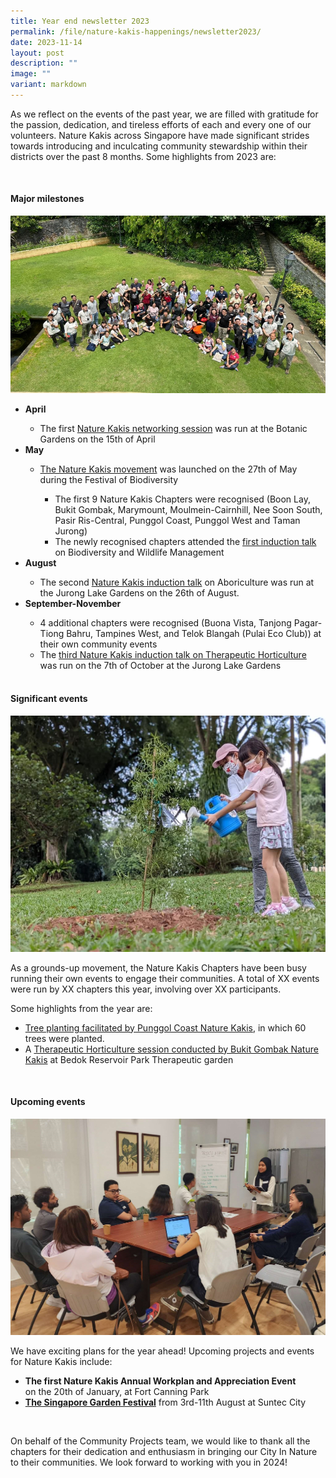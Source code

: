 ```yaml
---
title: Year end newsletter 2023
permalink: /file/nature-kakis-happenings/newsletter2023/
date: 2023-11-14
layout: post
description: ""
image: ""
variant: markdown
---
```

<section>
	<p>As we reflect on the events of the past year, we are filled with gratitude for the passion, dedication, and tireless efforts of each and every one of our volunteers. Nature Kakis across Singapore have made significant strides towards introducing and inculcating community stewardship within their districts over the past 8 months. Some highlights from 2023 are:</p>
<br>
</section>
<section>
<h4>Major milestones</h4>
<img src="/images/Group%20photos%20and%20Networking/grouppic1nk.jpg">
<ul>
<li><b>April</b></li>
<ul>
<li>The first <a href="">Nature Kakis networking session</a> was run at the Botanic Gardens on the 15th of April</li>
</ul>
<li><b>May</b></li>
<ul>
<li><a href="">The Nature Kakis movement</a> was launched on the 27th of May during the Festival of Biodiversity </li>
<ul>
<li>The first 9 Nature Kakis Chapters were recognised (Boon Lay, Bukit Gombak, Marymount, Moulmein-Cairnhill, Nee Soon South, Pasir Ris-Central, Punggol Coast, Punggol West and Taman Jurong)</li>
<li>The newly recognised chapters attended the <a href="">first induction talk</a> on Biodiversity and Wildlife Management</li>
</ul></ul>
<li><b>August</b></li>
<ul>
<li>The second <a href="/file/nature-kakis-happenings/permalink/">Nature Kakis induction talk</a> on Aboriculture was run at the Jurong Lake Gardens on the 26th of August.</li>
</ul>	
<li><b>September-November</b></li>
<ul>
<li>4 additional chapters were recognised (Buona Vista, Tanjong Pagar-Tiong Bahru, Tampines West, and Telok Blangah (Pulai Eco Club)) at their own community events</li>
<li>The <a href="/file/nature-kakis-happenings/induction7oct2023/">third Nature Kakis induction talk on Therapeutic Horticulture</a> was run on the 7th of October at the Jurong Lake Gardens
</li></ul>
<br>
</ul></section>
<section>
<h4>Significant events</h4>
<img src="/images/OMT/mpdb5763.JPG">
<p>As a grounds-up movement, the Nature Kakis Chapters have been busy running their own events to engage their communities. A total of XX events were run by XX chapters this year, involving over XX participants.</p><p>  Some highlights from the year are:</p>
<ul>
	<li><a href="">Tree planting facilitated by Punggol Coast Nature Kakis</a>, in which 60 trees were planted. </li>
	<li>A <a href="">Therapeutic Horticulture session conducted by Bukit Gombak Nature Kakis</a> at Bedok Reservoir Park Therapeutic garden</li>
</ul>
<br>
</section>
<section>
<h4>Upcoming events</h4>
<img src="/images/Group%20photos%20and%20Networking/163f7d98-cac1-445d-aff9-cb56c289a59e.jpg">
<p>We have exciting plans for the year ahead! Upcoming projects and events for Nature Kakis include:</p>
<ul>
<li><b>The first Nature Kakis Annual Workplan and Appreciation Event</b></li> on the 20th of January, at Fort Canning Park
<li><b><a href="/https://sgf.nparks.gov.sg/">The Singapore Garden Festival</a></b> from 3rd-11th August at Suntec City</li>
</ul>
<br>
</section>
<section>
<p>On behalf of the Community Projects team, we would like to thank all the chapters for their dedication and enthusiasm in bringing our City In Nature to their communities. We look forward to working with you in 2024!</p>
</section>